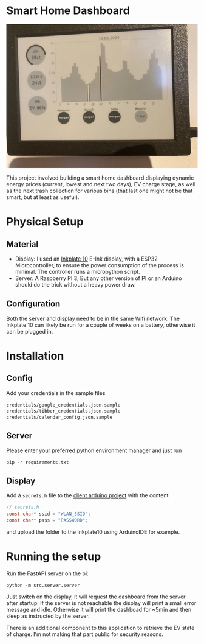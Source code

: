 # Smart Home Dashboard
![IMG_0795.jpg](res/IMG_0795.jpg)

This project involved building a smart home dashboard displaying dynamic energy prices (current, lowest and next two 
days), EV charge stage, as well as the next trash collection for various bins (that last one might not be that smart, 
but at least as  useful).

# Physical Setup
## Material
- Display: 
I used an [Inkplate 10](https://soldered.com/de/produkt/soldered-inkplate-10-platine-mitdem-9-7-e-paper/) E-Ink display,
with a ESP32 Microcontroller, to ensure the power consumption of the process is minimal. The controller runs a 
micropython script.
- Server:
A Raspberry PI 3, But any other version of PI or an Arduino should do the trick without a heavy power draw.
## Configuration
Both the server and display need to be in the same Wifi network. The Inkplate 10 can likely be run for a couple of weeks
on a battery, otherwise it can be plugged in.

# Installation
## Config
Add your credentials in the sample files
```
credentials/google_credentials.json.sample
credentials/tibber_credentials.json.sample
credentials/calendar_config.json.sample
```
## Server
Please enter your preferred python environment manager and just run
```
pip -r requirements.txt
```
## Display
Add a `secrets.h` file to the [client arduino project](src/client/inkplate_10_dashboard) with the content
```c
// secrets.h
const char* ssid = "WLAN_SSID";
const char* pass = "PASSWORD";
```
and upload the folder to the Inkplate10 using ArduinoIDE for example.

# Running the setup
Run the FastAPI server on the pi:
```shell
python -m src.server.server
```
Just switch on the display, it will request the dashboard from the server after startup. If the server is not reachable 
the display will print a small error message and idle. Otherwise it will print the dashboad for ~5min and then sleep as 
instructed by the server.

There is an additional component to this application to retrieve the EV state of charge. I'm not making that part public for security reasons.
